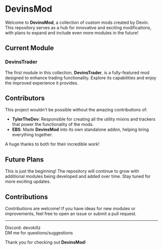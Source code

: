 # DevinsMod

Welcome to **DevinsMod**, a collection of custom mods created by Devin. This repository serves as a hub for innovative and exciting modifications, with plans to expand and include even more modules in the future!

## Current Module

### **DevinsTrader**
The first module in this collection, **DevinsTrader**, is a fully-featured mod designed to enhance trading functionality. Explore its capabilities and enjoy the improved experience it provides.

## Contributors

This project wouldn't be possible without the amazing contributions of:

- **TylerTheDev**: Responsible for creating all the utility mixins and trackers that power the functionality of the mods.
- **EBS**: Made **DevinsMod** into its own standalone addon, helping bring everything together.

A huge thanks to both for their incredible work!

## Future Plans
This is just the beginning! The repository will continue to grow with additional modules being developed and added over time. Stay tuned for more exciting updates.

## Contributions
Contributions are welcome! If you have ideas for new modules or improvements, feel free to open an issue or submit a pull request.

---
Discord: devokillz\
DM me for questions/suggestions

Thank you for checking out **DevinsMod**!
